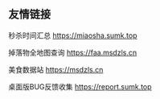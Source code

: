 ## 友情链接

秒杀时间汇总 https://miaosha.sumk.top

掉落物全地图查询 https://faa.msdzls.cn

美食数据站 https://msdzls.cn

桌面版BUG反馈收集 https://report.sumk.top